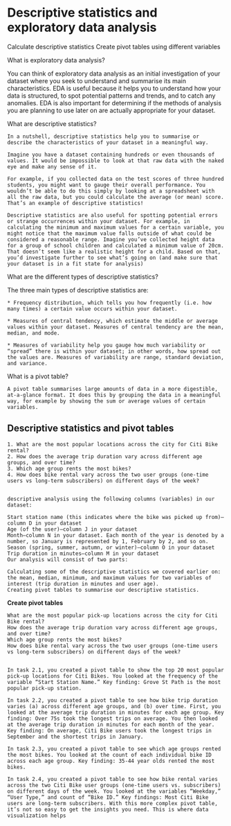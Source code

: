 # Descriptive statistics and exploratory data analysis


  Calculate descriptive statistics
  Create pivot tables using different variables


What is exploratory data analysis?

  You can think of exploratory data analysis as an initial investigation of your dataset where you seek to understand and summarise its main characteristics. EDA is useful because it helps you to understand how your data is structured, to spot potential patterns and trends, and to catch any anomalies. EDA is also important for determining if the methods of analysis you are planning to use later on are actually appropriate for your dataset.


What are descriptive statistics?

    In a nutshell, descriptive statistics help you to summarise or describe the characteristics of your dataset in a meaningful way.

    Imagine you have a dataset containing hundreds or even thousands of values. It would be impossible to look at that raw data with the naked eye and make any sense of it.

    For example, if you collected data on the test scores of three hundred students, you might want to gauge their overall performance. You wouldn’t be able to do this simply by looking at a spreadsheet with all the raw data, but you could calculate the average (or mean) score. That’s an example of descriptive statistics!

    Descriptive statistics are also useful for spotting potential errors or strange occurrences within your dataset. For example, in calculating the minimum and maximum values for a certain variable, you might notice that the maximum value falls outside of what could be considered a reasonable range. Imagine you’ve collected height data for a group of school children and calculated a minimum value of 20cm. That doesn’t seem like a realistic height for a child. Based on that, you’d investigate further to see what’s going on (and make sure that your dataset is in a fit state for analysis)


What are the different types of descriptive statistics?

  The three main types of descriptive statistics are:

    * Frequency distribution, which tells you how frequently (i.e. how many times) a certain value occurs within your dataset.

    * Measures of central tendency, which estimate the middle or average values within your dataset. Measures of central tendency are the mean, median, and mode.

    * Measures of variability help you gauge how much variability or “spread” there is within your dataset; in other words, how spread out the values are. Measures of variability are range, standard deviation, and variance.


What is a pivot table?

    A pivot table summarises large amounts of data in a more digestible, at-a-glance format. It does this by grouping the data in a meaningful way, for example by showing the sum or average values of certain variables.


## Descriptive statistics and pivot tables


    1. What are the most popular locations across the city for Citi Bike rental?
    2. How does the average trip duration vary across different age groups, and over time?
    3. Which age group rents the most bikes?
    4. How does bike rental vary across the two user groups (one-time users vs long-term subscribers) on different days of the week?


    descriptive analysis using the following columns (variables) in our dataset:

    Start station name (this indicates where the bike was picked up from)—column D in your dataset
    Age (of the user)—column J in your dataset
    Month—column N in your dataset. Each month of the year is denoted by a number, so January is represented by 1, February by 2, and so on.
    Season (spring, summer, autumn, or winter)—column O in your dataset
    Trip duration in minutes—column M in your dataset
    Our analysis will consist of two parts:

    Calculating some of the descriptive statistics we covered earlier on: the mean, median, minimum, and maximum values for two variables of interest (trip duration in minutes and user age).
    Creating pivot tables to summarise our descriptive statistics.


**Create pivot tables**

    What are the most popular pick-up locations across the city for Citi Bike rental?
    How does the average trip duration vary across different age groups, and over time?
    Which age group rents the most bikes?
    How does bike rental vary across the two user groups (one-time users vs long-term subscribers) on different days of the week?


    In task 2.1, you created a pivot table to show the top 20 most popular pick-up locations for Citi Bikes. You looked at the frequency of the variable “Start Station Name.” Key finding: Grove St Path is the most popular pick-up station.

    In task 2.2, you created a pivot table to see how bike trip duration varies (a) across different age groups, and (b) over time. First, you looked at the average trip duration in minutes for each age group. Key finding: Over 75s took the longest trips on average. You then looked at the average trip duration in minutes for each month of the year. Key finding: On average, Citi Bike users took the longest trips in September and the shortest trips in January.

    In task 2.3, you created a pivot table to see which age groups rented the most bikes. You looked at the count of each individual bike ID across each age group. Key finding: 35-44 year olds rented the most bikes.

    In task 2.4, you created a pivot table to see how bike rental varies across the two Citi Bike user groups (one-time users vs. subscribers) on different days of the week. You looked at the variables “Weekday,” “User Type,” and count of “Bike ID.” Key findings: Most Citi Bike users are long-term subscribers. With this more complex pivot table, it’s not so easy to get the insights you need. This is where data visualization helps
